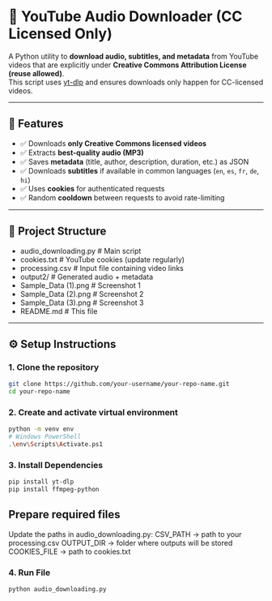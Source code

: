 # 🎵 YouTube Audio Downloader (CC Licensed Only)

A Python utility to **download audio, subtitles, and metadata** from YouTube videos that are explicitly under **Creative Commons Attribution License (reuse allowed)**.  
This script uses [yt-dlp](https://github.com/yt-dlp/yt-dlp) and ensures downloads only happen for CC-licensed videos.

---

## 🚀 Features
- ✅ Downloads **only Creative Commons licensed videos**
- ✅ Extracts **best-quality audio (MP3)**
- ✅ Saves **metadata** (title, author, description, duration, etc.) as JSON
- ✅ Downloads **subtitles** if available in common languages (`en`, `es`, `fr`, `de`, `hi`)
- ✅ Uses **cookies** for authenticated requests
- ✅ Random **cooldown** between requests to avoid rate-limiting

---

## 📂 Project Structure
- audio_downloading.py # Main script
- cookies.txt # YouTube cookies (update regularly)
- processing.csv # Input file containing video links
- output2/ # Generated audio + metadata
- Sample_Data (1).png # Screenshot 1
- Sample_Data (2).png # Screenshot 2
- Sample_Data (3).png # Screenshot 3
- README.md # This file

---

## ⚙️ Setup Instructions

### 1. Clone the repository
```bash
git clone https://github.com/your-username/your-repo-name.git
cd your-repo-name
```
### 2. Create and activate virtual environment
```bash
python -m venv env
# Windows PowerShell
.\env\Scripts\Activate.ps1
```
### 3. Install Dependencies
```bash
pip install yt-dlp
pip install ffmpeg-python
```
## Prepare required files
Update the paths in audio_downloading.py:
CSV_PATH → path to your processing.csv
OUTPUT_DIR → folder where outputs will be stored
COOKIES_FILE → path to cookies.txt
### 4. Run File
```bash
python audio_downloading.py
```




